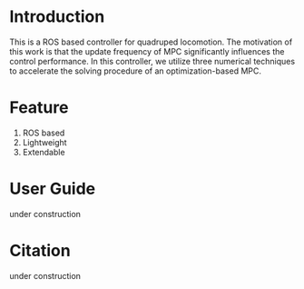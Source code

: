 # Introduction
This is a ROS based controller for quadruped locomotion. The motivation of this work is that the update frequency of MPC significantly influences the control performance. In this controller, we utilize three numerical techniques to accelerate the solving procedure of an optimization-based MPC. 
# Feature
1. ROS based
2. Lightweight
3. Extendable
# User Guide
under construction
# Citation
under construction
